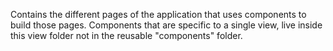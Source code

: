 Contains the different pages of the application that uses components to build those pages.
Components that are specific to a single view, live inside this view folder not in the reusable "components" folder.
